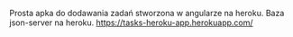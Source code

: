 
Prosta apka do dodawania zadań stworzona w angularze na heroku. Baza json-server na heroku.
https://tasks-heroku-app.herokuapp.com/
